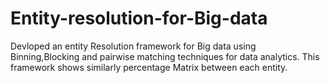# Entity-resolution-for-Big-data
Devloped an entity Resolution framework for Big data using Binning,Blocking and pairwise matching techniques for data analytics. This framework shows similarly percentage Matrix between each entity.
